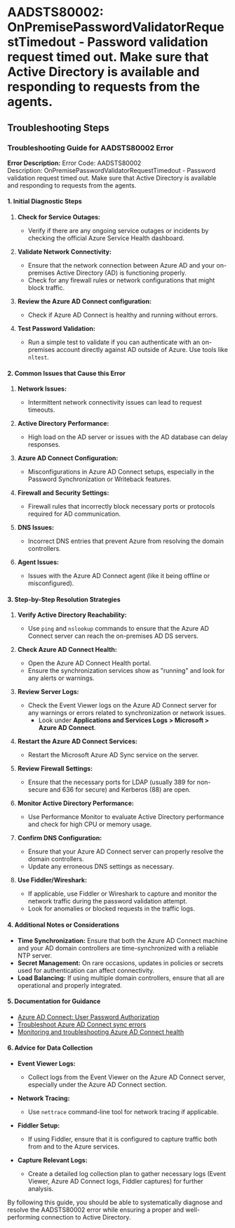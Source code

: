 
# AADSTS80002: OnPremisePasswordValidatorRequestTimedout - Password validation request timed out. Make sure that Active Directory is available and responding to requests from the agents.


## Troubleshooting Steps
### Troubleshooting Guide for AADSTS80002 Error

**Error Description:**
Error Code: AADSTS80002  
Description: OnPremisePasswordValidatorRequestTimedout - Password validation request timed out. Make sure that Active Directory is available and responding to requests from the agents.

#### 1. Initial Diagnostic Steps

1. **Check for Service Outages:**
   - Verify if there are any ongoing service outages or incidents by checking the official Azure Service Health dashboard.

2. **Validate Network Connectivity:**
   - Ensure that the network connection between Azure AD and your on-premises Active Directory (AD) is functioning properly.
   - Check for any firewall rules or network configurations that might block traffic.

3. **Review the Azure AD Connect configuration:**
   - Check if Azure AD Connect is healthy and running without errors. 

4. **Test Password Validation:**
   - Run a simple test to validate if you can authenticate with an on-premises account directly against AD outside of Azure. Use tools like `nltest`.

#### 2. Common Issues that Cause this Error

1. **Network Issues:**
   - Intermittent network connectivity issues can lead to request timeouts.

2. **Active Directory Performance:**
   - High load on the AD server or issues with the AD database can delay responses.

3. **Azure AD Connect Configuration:**
   - Misconfigurations in Azure AD Connect setups, especially in the Password Synchronization or Writeback features.

4. **Firewall and Security Settings:**
   - Firewall rules that incorrectly block necessary ports or protocols required for AD communication.

5. **DNS Issues:**
   - Incorrect DNS entries that prevent Azure from resolving the domain controllers.

6. **Agent Issues:**
   - Issues with the Azure AD Connect agent (like it being offline or misconfigured).

#### 3. Step-by-Step Resolution Strategies

1. **Verify Active Directory Reachability:**
   - Use `ping` and `nslookup` commands to ensure that the Azure AD Connect server can reach the on-premises AD DS servers.

2. **Check Azure AD Connect Health:**
   - Open the Azure AD Connect Health portal.
   - Ensure the synchronization services show as "running" and look for any alerts or warnings.

3. **Review Server Logs:**
   - Check the Event Viewer logs on the Azure AD Connect server for any warnings or errors related to synchronization or network issues.
     - Look under **Applications and Services Logs > Microsoft > Azure AD Connect**.

4. **Restart the Azure AD Connect Services:**
   - Restart the Microsoft Azure AD Sync service on the server.

5. **Review Firewall Settings:**
   - Ensure that the necessary ports for LDAP (usually 389 for non-secure and 636 for secure) and Kerberos (88) are open.

6. **Monitor Active Directory Performance:**
   - Use Performance Monitor to evaluate Active Directory performance and check for high CPU or memory usage.

7. **Confirm DNS Configuration:**
   - Ensure that your Azure AD Connect server can properly resolve the domain controllers.
   - Update any erroneous DNS settings as necessary.

8. **Use Fiddler/Wireshark:**
   - If applicable, use Fiddler or Wireshark to capture and monitor the network traffic during the password validation attempt.
   - Look for anomalies or blocked requests in the traffic logs.

#### 4. Additional Notes or Considerations

- **Time Synchronization:** Ensure that both the Azure AD Connect machine and your AD domain controllers are time-synchronized with a reliable NTP server.
- **Secret Management:** On rare occasions, updates in policies or secrets used for authentication can affect connectivity.
- **Load Balancing:** If using multiple domain controllers, ensure that all are operational and properly integrated.

#### 5. Documentation for Guidance

- [Azure AD Connect: User Password Authorization](https://learn.microsoft.com/en-us/azure/active-directory/hybrid/deploy-connect-password-authentication)
- [Troubleshoot Azure AD Connect sync errors](https://learn.microsoft.com/en-us/azure/active-directory/hybrid/tshoot-connect-sync-errors)
- [Monitoring and troubleshooting Azure AD Connect health](https://learn.microsoft.com/en-us/azure/active-directory/hybrid/monitoring-azure-ad-connect-health)

#### 6. Advice for Data Collection

- **Event Viewer Logs:**
  - Collect logs from the Event Viewer on the Azure AD Connect server, especially under the Azure AD Connect section.
  
- **Network Tracing:**
  - Use `nettrace` command-line tool for network tracing if applicable.
  
- **Fiddler Setup:**
  - If using Fiddler, ensure that it is configured to capture traffic both from and to the Azure services.

- **Capture Relevant Logs:**
  - Create a detailed log collection plan to gather necessary logs (Event Viewer, Azure AD Connect logs, Fiddler captures) for further analysis.

By following this guide, you should be able to systematically diagnose and resolve the AADSTS80002 error while ensuring a proper and well-performing connection to Active Directory.